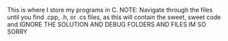 This is where I store my programs in C. 
NOTE: Navigate through the files until you find .cpp, .h, or .cs files, as this will contain the sweet, sweet code and IGNORE THE SOLUTION AND DEBUG FOLDERS AND FILES IM SO SORRY
